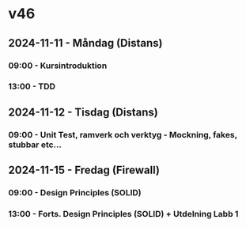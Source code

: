# v46
## 2024-11-11 - Måndag (Distans)
### 09:00 - Kursintroduktion
### 13:00 - TDD

## 2024-11-12 - Tisdag (Distans)
### 09:00 - Unit Test, ramverk och verktyg - Mockning, fakes, stubbar etc...

## 2024-11-15 - Fredag (Firewall)
### 09:00 - Design Principles (SOLID)
### 13:00 - Forts. Design Principles (SOLID) + Utdelning Labb 1